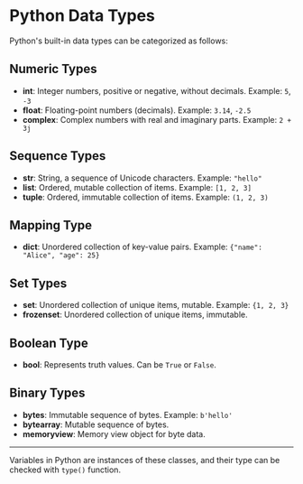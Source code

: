 # Python Data Types

Python's built-in data types can be categorized as follows:

## Numeric Types
- **int**: Integer numbers, positive or negative, without decimals. Example: `5`, `-3`
- **float**: Floating-point numbers (decimals). Example: `3.14`, `-2.5`
- **complex**: Complex numbers with real and imaginary parts. Example: `2 + 3j`

## Sequence Types
- **str**: String, a sequence of Unicode characters. Example: `"hello"`
- **list**: Ordered, mutable collection of items. Example: `[1, 2, 3]`
- **tuple**: Ordered, immutable collection of items. Example: `(1, 2, 3)`

## Mapping Type
- **dict**: Unordered collection of key-value pairs. Example: `{"name": "Alice", "age": 25}`

## Set Types
- **set**: Unordered collection of unique items, mutable. Example: `{1, 2, 3}`
- **frozenset**: Unordered collection of unique items, immutable.

## Boolean Type
- **bool**: Represents truth values. Can be `True` or `False`.

## Binary Types
- **bytes**: Immutable sequence of bytes. Example: `b'hello'`
- **bytearray**: Mutable sequence of bytes.
- **memoryview**: Memory view object for byte data.

---

Variables in Python are instances of these classes, and their type can be checked with `type()` function.

